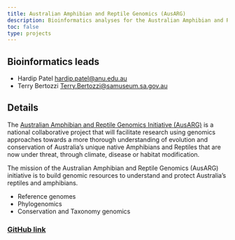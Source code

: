 ```yaml
---
title: Australian Amphibian and Reptile Genomics (AusARG)
description: Bioinformatics analyses for the Australian Amphibian and Reptile Genomics initiative.
toc: false
type: projects
---
```


## Bioinformatics leads

- Hardip Patel <hardip.patel@anu.edu.au>
- Terry Bertozzi <Terry.Bertozzi@samuseum.sa.gov.au>


## Details

The [Australian Amphibian and Reptile Genomics Initiative (AusARG)](https://ausargenomics.com/) is a national collaborative project that will facilitate research using genomics approaches towards a more thorough understanding of evolution and conservation of Australia’s unique native Amphibians and Reptiles that are now under threat, through climate, disease or habitat modification.

The mission of the Australian Amphibian and Reptile Genomics (AusARG) initiative is to build genomic resources to understand and protect Australia’s reptiles and amphibians.

+ Reference genomes
+ Phylogenomics
+ Conservation and Taxonomy genomics

### [GitHub link](https://github.com/AusARG)